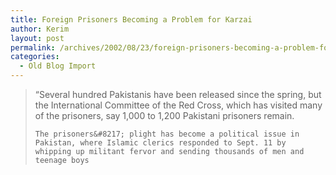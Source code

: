 ```yaml
---
title: Foreign Prisoners Becoming a Problem for Karzai
author: Kerim
layout: post
permalink: /archives/2002/08/23/foreign-prisoners-becoming-a-problem-for-karzai/
categories:
  - Old Blog Import
---
```


>   &#8220;Several hundred Pakistanis have been released since the spring, but the International Committee of the Red Cross, which has visited many of the prisoners, say 1,000 to 1,200 Pakistani prisoners remain. 
>   
>   
>     The prisoners&#8217; plight has become a political issue in Pakistan, where Islamic clerics responded to Sept. 11 by whipping up militant fervor and sending thousands of men and teenage boys
>   
>   

>   
>  